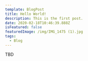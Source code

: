 ```yaml
---
template: BlogPost
title: Hello World!
description: This is the first post.
date: 2020-02-18T10:46:39.888Z
isFeatured: false
featuredImage: /img/IMG_1475 (1).jpg
tags:
  - Blog
---
```

TBD
